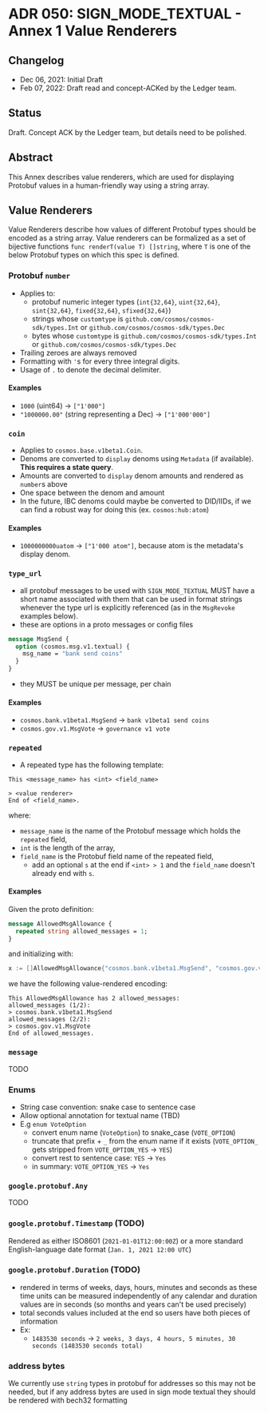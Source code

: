 # ADR 050: SIGN_MODE_TEXTUAL - Annex 1 Value Renderers

## Changelog

- Dec 06, 2021: Initial Draft
- Feb 07, 2022: Draft read and concept-ACKed by the Ledger team.

## Status

Draft. Concept ACK by the Ledger team, but details need to be polished.

## Abstract

This Annex describes value renderers, which are used for displaying Protobuf values in a human-friendly way using a string array.

## Value Renderers

Value Renderers describe how values of different Protobuf types should be encoded as a string array. Value renderers can be formalized as a set of bijective functions `func renderT(value T) []string`, where `T` is one of the below Protobuf types on which this spec is defined.

### Protobuf `number`

- Applies to:
  - protobuf numeric integer types (`int{32,64}`, `uint{32,64}`, `sint{32,64}`, `fixed{32,64}`, `sfixed{32,64}`)
  - strings whose `customtype` is `github.com/cosmos/cosmos-sdk/types.Int` or `github.com/cosmos/cosmos-sdk/types.Dec`
  - bytes whose `customtype` is `github.com/cosmos/cosmos-sdk/types.Int` or `github.com/cosmos/cosmos-sdk/types.Dec`
- Trailing zeroes are always removed
- Formatting with `'`s for every three integral digits.
- Usage of `.` to denote the decimal delimiter.

#### Examples

- `1000` (uint64) -> `["1'000"]`
- `"1000000.00"` (string representing a Dec) -> `["1'000'000"]`

### `coin`

- Applies to `cosmos.base.v1beta1.Coin`.
- Denoms are converted to `display` denoms using `Metadata` (if available). **This requires a state query**.
- Amounts are converted to `display` denom amounts and rendered as `number`s above
- One space between the denom and amount
- In the future, IBC denoms could maybe be converted to DID/IIDs, if we can find a robust way for doing this (ex. `cosmos:hub:atom`)

#### Examples

- `1000000000uatom` -> `["1'000 atom"]`, because atom is the metadata's display denom.

### `type_url`

- all protobuf messages to be used with `SIGN_MODE_TEXTUAL` MUST have a short name associated with them that can be used in format strings whenever the type url is explicitly referenced (as in the `MsgRevoke` examples below).
- these are options in a proto messages or config files

```proto
message MsgSend {
  option (cosmos.msg.v1.textual) {
    msg_name = "bank send coins"
  }
}
```

- they MUST be unique per message, per chain

#### Examples

- `cosmos.bank.v1beta1.MsgSend` -> `bank v1beta1 send coins`
- `cosmos.gov.v1.MsgVote` -> `governance v1 vote`

### `repeated`

- A repeated type has the following template:

```
This <message_name> has <int> <field_name>

> <value renderer>
End of <field_name>.
```

where:

- `message_name` is the name of the Protobuf message which holds the `repeated` field,
- `int` is the length of the array,
- `field_name` is the Protobuf field name of the repeated field,
  - add an optional `s` at the end if `<int> > 1` and the `field_name` doesn't already end with `s`.

#### Examples

Given the proto definition:

```proto
message AllowedMsgAllowance {
  repeated string allowed_messages = 1;
}
```

and initializing with:

```go
x := []AllowedMsgAllowance{"cosmos.bank.v1beta1.MsgSend", "cosmos.gov.v1.MsgVote"}
```

we have the following value-rendered encoding:

```
This AllowedMsgAllowance has 2 allowed_messages:
allowed_messages (1/2):
> cosmos.bank.v1beta1.MsgSend
allowed_messages (2/2):
> cosmos.gov.v1.MsgVote
End of allowed_messages.
```

### `message`

TODO

### Enums

- String case convention: snake case to sentence case
- Allow optional annotation for textual name (TBD)
- E.g `enum VoteOption`
  - convert enum name (`VoteOption`) to snake_case (`VOTE_OPTION`)
  - truncate that prefix + `_` from the enum name if it exists (`VOTE_OPTION_` gets stripped from `VOTE_OPTION_YES` -> `YES`)
  - convert rest to sentence case: `YES` -> `Yes`
  - in summary: `VOTE_OPTION_YES` -> `Yes`

### `google.protobuf.Any`

TODO

### `google.protobuf.Timestamp` (TODO)

Rendered as either ISO8601 (`2021-01-01T12:00:00Z`) or a more standard English-language date format (`Jan. 1, 2021 12:00 UTC`)

### `google.protobuf.Duration` (TODO)

- rendered in terms of weeks, days, hours, minutes and seconds as these time units can be measured independently of any calendar and duration values are in seconds (so months and years can't be used precisely)
- total seconds values included at the end so users have both pieces of information
- Ex:
  - `1483530 seconds` -> `2 weeks, 3 days, 4 hours, 5 minutes, 30 seconds (1483530 seconds total)`

### address bytes

We currently use `string` types in protobuf for addresses so this may not be needed, but if any address bytes are used in sign mode textual they should be rendered with bech32 formatting
